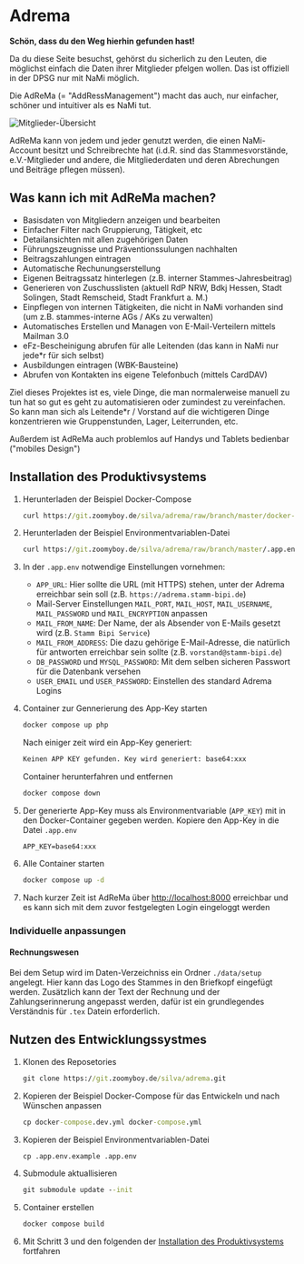 # Adrema

**Schön, dass du den Weg hierhin gefunden hast!**

Da du diese Seite besuchst, gehörst du sicherlich zu den Leuten, die möglichst einfach die Daten ihrer Mitglieder pfelgen wollen. Das ist offiziell in der DPSG nur mit NaMi möglich.

Die AdReMa (= "AddRessManagement") macht das auch, nur einfacher, schöner und intuitiver als es NaMi tut.

![Mitglieder-Übersicht](https://git.zoomyboy.de/silva/adrema/raw/branch/master/doc/page/assets/img/member.jpg)

AdReMa kann von jedem und jeder genutzt werden, die einen NaMi-Account besitzt und Schreibrechte hat (i.d.R. sind das Stammesvorstände, e.V.-Mitglieder und andere, die Mitgliederdaten und deren Abrechungen und Beiträge pflegen müssen).

## Was kann ich mit AdReMa machen?

-   Basisdaten von Mitgliedern anzeigen und bearbeiten
-   Einfacher Filter nach Gruppierung, Tätigkeit, etc
-   Detailansichten mit allen zugehörigen Daten
-   Führungszeugnisse und Präventionssulungen nachhalten
-   Beitragszahlungen eintragen
-   Automatische Rechunungserstellung
-   Eigenen Beitragssatz hinterlegen (z.B. interner Stammes-Jahresbeitrag)
-   Generieren von Zuschusslisten (aktuell RdP NRW, Bdkj Hessen, Stadt Solingen, Stadt Remscheid, Stadt Frankfurt a. M.)
-   Einpflegen von internen Tätigkeiten, die nicht in NaMi vorhanden sind (um z.B. stammes-interne AGs / AKs zu verwalten)
-   Automatisches Erstellen und Managen von E-Mail-Verteilern mittels Mailman 3.0
-   eFz-Bescheinigung abrufen für alle Leitenden (das kann in NaMi nur jede\*r für sich selbst)
-   Ausbildungen eintragen (WBK-Bausteine)
-   Abrufen von Kontakten ins eigene Telefonbuch (mittels CardDAV)

Ziel dieses Projektes ist es, viele Dinge, die man normalerweise manuell zu tun hat so gut es geht zu automatisieren oder zumindest zu vereinfachen. So kann man sich als Leitende\*r / Vorstand auf die wichtigeren Dinge konzentrieren wie Gruppenstunden, Lager, Leiterrunden, etc.

Außerdem ist AdReMa auch problemlos auf Handys und Tablets bedienbar ("mobiles Design")

## Installation des Produktivsystems

1. Herunterladen der Beispiel Docker-Compose

    ```cmd
    curl https://git.zoomyboy.de/silva/adrema/raw/branch/master/docker-compose.prod.yml -o docker-compose.yml
    ```

2. Herunterladen der Beispiel Environmentvariablen-Datei

    ```cmd
    curl https://git.zoomyboy.de/silva/adrema/raw/branch/master/.app.env.example -o .app.env
    ```

3. In der `.app.env` notwendige Einstellungen vornehmen:

    - `APP_URL`: Hier sollte die URL (mit HTTPS) stehen, unter der Adrema erreichbar sein soll (z.B. `https://adrema.stamm-bipi.de`)
    - Mail-Server Einstellungen `MAIL_PORT`, `MAIL_HOST`, `MAIL_USERNAME`, `MAIL_PASSWORD` und `MAIL_ENCRYPTION` anpassen
    - `MAIL_FROM_NAME`: Der Name, der als Absender von E-Mails gesetzt wird (z.B. `Stamm Bipi Service`)
    - `MAIL_FROM_ADDRESS`: Die dazu gehörige E-Mail-Adresse, die natürlich für antworten erreichbar sein sollte (z.B. `vorstand@stamm-bipi.de`)
    - `DB_PASSWORD` und `MYSQL_PASSWORD`: Mit dem selben sicheren Passwort für die Datenbank versehen
    - `USER_EMAIL` und `USER_PASSWORD`: Einstellen des standard Adrema Logins

4. Container zur Gennerierung des App-Key starten

    ```cmd
    docker compose up php
    ```

    Nach einiger zeit wird ein App-Key generiert:

    ```cmd
    Keinen APP KEY gefunden. Key wird generiert: base64:xxx
    ```

    Container herunterfahren und entfernen

    ```cmd
    docker compose down
    ```

5. Der generierte App-Key muss als Environmentvariable (`APP_KEY`) mit in den Docker-Container gegeben werden. Kopiere den App-Key in die Datei `.app.env`

    ```env
    APP_KEY=base64:xxx
    ```

6. Alle Container starten

    ```cmd
    docker compose up -d
    ```

7. Nach kurzer Zeit ist AdReMa über <http://localhost:8000> erreichbar und es kann sich mit dem zuvor festgelegten Login eingeloggt werden

### Individuelle anpassungen

#### Rechnungswesen

Bei dem Setup wird im Daten-Verzeichniss ein Ordner `./data/setup` angelegt. Hier kann das Logo des Stammes in den Briefkopf eingefügt werden. Zusätzlich kann der Text der Rechnung und der Zahlungserinnerung angepasst werden, dafür ist ein grundlegendes Verständnis für `.tex` Datein erforderlich.

## Nutzen des Entwicklungssystmes

1. Klonen des Reposetories

    ```cmd
    git clone https://git.zoomyboy.de/silva/adrema.git
    ```

2. Kopieren der Beispiel Docker-Compose für das Entwickeln und nach Wünschen anpassen

    ```cmd
    cp docker-compose.dev.yml docker-compose.yml
    ```

3. Kopieren der Beispiel Environmentvariablen-Datei

    ```cmd
    cp .app.env.example .app.env
    ```

4. Submodule aktuallisieren

    ```cmd
    git submodule update --init
    ```

5. Container erstellen

    ```cmd
    docker compose build
    ```

6. Mit Schritt 3 und den folgenden der [Installation des Produktivsystems](#installation-des-produktivsystems) fortfahren
